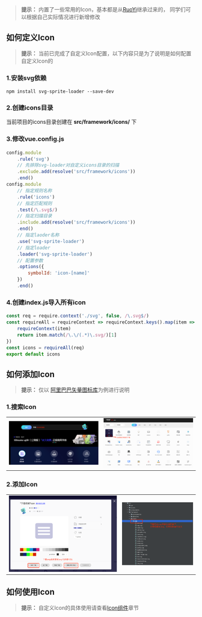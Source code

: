 > **提示：** 内置了一些常用的Icon，基本都是从[RuoYi](https://gitee.com/y_project/RuoYi-Vue/tree/master/ruoyi-ui/src/assets/icons/svg)继承过来的，
> 同学们可以根据自己实际情况进行新增修改

## 如何定义Icon

> **提示：** 当前已完成了自定义Icon配置，以下内容只是为了说明是如何配置自定义Icon的

### 1.安装svg依赖

```shell
npm install svg-sprite-loader --save-dev

```

### 2.创建icons目录

当前项目的icons目录创建在 **src/framework/icons/** 下

### 3.修改vue.config.js

```javascript
config.module
    .rule('svg')
    // 先排除svg-loader对自定义icons目录的扫描
    .exclude.add(resolve('src/framework/icons'))
    .end()
config.module
    // 指定规则名称
    .rule('icons')
    // 指定匹配规则
    .test(/\.svg$/)
    // 指定扫描目录
    .include.add(resolve('src/framework/icons'))
    .end()
    // 指定laoder名称
    .use('svg-sprite-loader')
    // 指定loader
    .loader('svg-sprite-loader')
    // 配置参数
    .options({
        symbolId: 'icon-[name]'
    })
    .end()
```

### 4.创建index.js导入所有icon

```javascript
const req = require.context('./svg', false, /\.svg$/)
const requireAll = requireContext => requireContext.keys().map(item => {
    requireContext(item)
    return item.match(/\.\/(.*)\.svg/)[1]
})
const icons = requireAll(req)
export default icons
```

## 如何添加Icon

> **提示：** 仅以 [阿里巴巴矢量图标库](https://www.iconfont.cn/)为例进行说明

###  1.搜索Icon
<table>
    <tr>
        <td>
            <img src="assets/img/web-handbook/icon-search-demo.png">        
        </td>
        <td>
            <img src="assets/img/web-handbook/icon-show-demo.png">        
        </td>
    </tr>
</table>

###  2.添加Icon
<table>
    <tr>
        <td>
            <img src="assets/img/web-handbook/icon-download-demo.png">        
        </td>
        <td>
            <img src="assets/img/web-handbook/icon-add-demo.png">        
        </td>
    </tr>
</table>

## 如何使用Icon

> **提示：** 自定义Icon的具体使用请查看[Icon组件](/docs/web-handbook/framework-components.md?id=icon组件)章节

